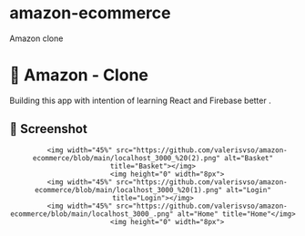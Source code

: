 # amazon-ecommerce
Amazon clone

# 🛒 Amazon - Clone

Building this app with intention of learning React and Firebase better .

## 📱 Screenshot
<div align="center">
           
           <img width="45%" src="https://github.com/valerisvso/amazon-ecommerce/blob/main/localhost_3000_%20(2).png" alt="Basket" title="Basket"></img>
           <img height="0" width="8px">
           <img width="45%" src="https://github.com/valerisvso/amazon-ecommerce/blob/main/localhost_3000_%20(1).png" alt="Login" title="Login"></img>
           <img width="45%" src="https://github.com/valerisvso/amazon-ecommerce/blob/main/localhost_3000_.png" alt="Home" title="Home"</img>
           <img height="0" width="8px">
</div>
